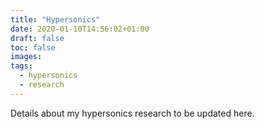 ```yaml
---
title: "Hypersonics"
date: 2020-01-10T14:56:02+01:00
draft: false
toc: false
images:
tags:
  - hypersonics
  - research
---
```


Details about my hypersonics research to be updated here.
